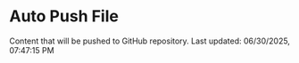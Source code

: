 # Auto Push File

Content that will be pushed to GitHub repository.
Last updated: 06/30/2025, 07:47:15 PM